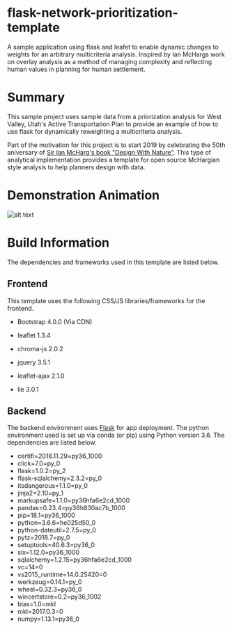 # flask-network-prioritization-template

A sample application using flask and leafet to enable dynamic changes to weights for an arbitrary multicriteria analysis. Inspired by Ian McHargs work on overlay analysis as a method of managing complexity and reflecting human values in planning for human settlement. 

# Summary

This sample project uses sample data from a priorization analysis for West Valley, Utah's Active Transportation Plan to provide an example of how to use flask for dynamically reweighting a multicriteria analysis.

Part of the motivation for this project is to start 2019 by celebrating the 50th aniversary of [Sir Ian McHarg's book "Design With Nature"](https://en.wikipedia.org/wiki/Ian_McHarg). This type of analytical implementation provides a template for open source McHargian style analysis to help planners design with data. 

# Demonstration Animation

![alt text](../master/static/application/assets/Template_Screenshot.gif "Network Prioritization Example")

# Build Information

The dependencies and frameworks used in this template are listed below. 

## Frontend

This template uses the following CSS/JS libraries/frameworks for the frontend. 

* Bootstrap 4.0.0 (Via CDN)

* leaflet 1.3.4

* chroma-js 2.0.2

* jquery 3.5.1

* leaflet-ajax 2.1.0

* lie 3.0.1

## Backend

The backend environment uses [Flask](http://flask.pocoo.org/) for app deployment. The python environment used is set up via conda (or pip) using Python version 3.6. The dependencies are listed below. 

* certifi=2018.11.29=py36_1000
* click=7.0=py_0
* flask=1.0.2=py_2
* flask-sqlalchemy=2.3.2=py_0
* itsdangerous=1.1.0=py_0
* jinja2=2.10=py_1
* markupsafe=1.1.0=py36hfa6e2cd_1000
* pandas=0.23.4=py36h830ac7b_1000
* pip=18.1=py36_1000
* python=3.6.6=he025d50_0
* python-dateutil=2.7.5=py_0
* pytz=2018.7=py_0
* setuptools=40.6.3=py36_0
* six=1.12.0=py36_1000
* sqlalchemy=1.2.15=py36hfa6e2cd_1000
* vc=14=0
* vs2015_runtime=14.0.25420=0
* werkzeug=0.14.1=py_0
* wheel=0.32.3=py36_0
* wincertstore=0.2=py36_1002
* blas=1.0=mkl
* mkl=2017.0.3=0
* numpy=1.13.1=py36_0


